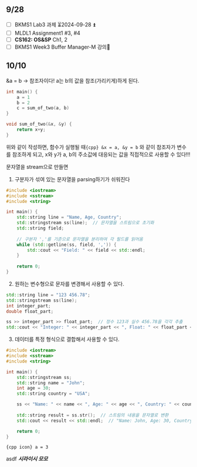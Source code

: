 ## 9/28
- [ ] BKMS1 Lab3 과제 ⏳2024-09-28 ⏫ 
- [ ] MLDL1 Assignment1 #3, #4
- [ ] **CS162: OS&SP** Ch1, 2
- [ ] BKMS1 Week3 Buffer Manager-M 강의🔽 

## 10/10
&a = b 
→ 참조자이다! a는 b의 값을 참조(가리키게)하게 된다. 

``` cpp
int main() {
	a = 1
	b = 2
	c = sum_of_two(a, b)
}

void sum_of_two(&x, &y) {
	return x+y;
}
```

위와 같이 작성하면, 함수가 실행될 때`{cpp} &x = a, &y = b` 와 같이 참조자가 변수를 참조하게 되고, x와 y가 a, b의 주소값에 대응되는 값을 직접적으로 사용할 수 있다!!!

문자열을 stream으로 만들면
1. 구분자가 섞여 있는 문자열을 parsing하기가 쉬워진다
```cpp
#include <iostream>
#include <sstream>
#include <string>

int main() {
    std::string line = "Name, Age, Country";
    std::stringstream ss(line);  // 문자열을 스트림으로 초기화
    std::string field;
    
    // 구분자 ','를 기준으로 문자열을 분리하여 각 필드를 읽어옴
    while (std::getline(ss, field, ',')) {
        std::cout << "Field: " << field << std::endl;
    }
    
    return 0;
}

```
2. 원하는 변수형으로 문자를 변경해서 사용할 수 있다. 
```cpp
std::string line = "123 456.78";
std::stringstream ss(line);
int integer_part;
double float_part;

ss >> integer_part >> float_part;  // 정수 123과 실수 456.78을 각각 추출
std::cout << "Integer: " << integer_part << ", Float: " << float_part << std::endl;

```
3. 데이터를 특정 형식으로 결합해서 사용할 수 있다.
```cpp
#include <iostream>
#include <sstream>
#include <string>

int main() {
    std::stringstream ss;
    std::string name = "John";
    int age = 30;
    std::string country = "USA";

    ss << "Name: " << name << ", Age: " << age << ", Country: " << country;
    
    std::string result = ss.str();  // 스트림의 내용을 문자열로 변환
    std::cout << result << std::endl;  // "Name: John, Age: 30, Country: USA" 출력

    return 0;
}

```

`{cpp icon} a = 3`

asdf
***시라이시 모모***